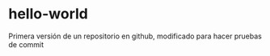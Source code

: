 hello-world
===========

Primera versión de un repositorio en github, modificado para hacer pruebas de commit
